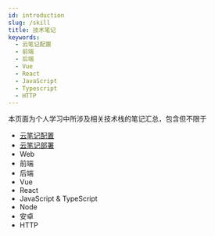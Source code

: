 ```yaml
---
id: introduction
slug: /skill
title: 技术笔记
keywords:
  - 云笔记配置
  - 前端
  - 后端
  - Vue
  - React
  - JavaScript
  - Typescript
  - HTTP
---
```


本页面为个人学习中所涉及相关技术栈的笔记汇总，包含但不限于

- [云笔记配置](/docs/cloud-note)
- [云笔记部署](/docs/docusaurus-guides)
- Web
- 前端
- 后端
- Vue
- React
- JavaScript & TypeScript
- Node
- 安卓
- HTTP
